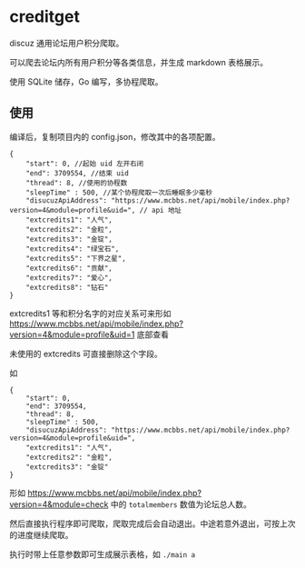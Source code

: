# creditget
discuz 通用论坛用户积分爬取。

可以爬去论坛内所有用户积分等各类信息，并生成 markdown 表格展示。

使用 SQLite 储存，Go 编写，多协程爬取。

## 使用
编译后，复制项目内的 config.json，修改其中的各项配置。

    {
        "start": 0, //起始 uid 左开右闭
        "end": 3709554, //结束 uid 
        "thread": 8, //使用的协程数
        "sleepTime" : 500, //某个协程爬取一次后睡眠多少毫秒
        "disucuzApiAddress": "https://www.mcbbs.net/api/mobile/index.php?version=4&module=profile&uid=", // api 地址
        "extcredits1": "人气",
        "extcredits2": "金粒",
        "extcredits3": "金锭", 
        "extcredits4": "绿宝石", 
        "extcredits5": "下界之星",
        "extcredits6": "贡献",
        "extcredits7": "爱心",
        "extcredits8": "钻石"
    }

extcredits1 等和积分名字的对应关系可来形如 https://www.mcbbs.net/api/mobile/index.php?version=4&module=profile&uid=1 底部查看

未使用的 extcredits 可直接删除这个字段。

如

    {
        "start": 0, 
        "end": 3709554, 
        "thread": 8, 
        "sleepTime" : 500, 
        "disucuzApiAddress": "https://www.mcbbs.net/api/mobile/index.php?version=4&module=profile&uid=",
        "extcredits1": "人气",
        "extcredits2": "金粒",
        "extcredits3": "金锭"
    }

形如 https://www.mcbbs.net/api/mobile/index.php?version=4&module=check 中的 `totalmembers` 数值为论坛总人数。

然后直接执行程序即可爬取，爬取完成后会自动退出。中途若意外退出，可按上次的进度继续爬取。

执行时带上任意参数即可生成展示表格，如 `./main a`
